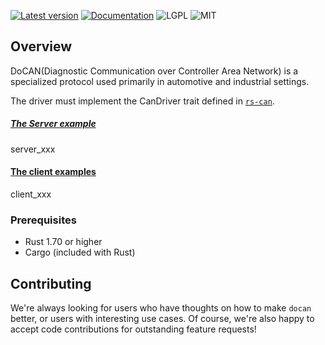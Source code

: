 [![Latest version](https://img.shields.io/crates/v/docan.svg)](https://crates.io/crates/docan)
[![Documentation](https://docs.rs/docan/badge.svg)](https://docs.rs/docan)
![LGPL](https://img.shields.io/badge/license-LGPL-green.svg)
![MIT](https://img.shields.io/badge/license-MIT-yellow.svg)

## Overview

DoCAN(Diagnostic Communication over Controller Area Network) is a specialized protocol used primarily in automotive and industrial settings.

The driver must implement the CanDriver trait defined in [`rs-can`](https://crates.io/crates/rs-can).

##### [The Server example](examples)
server_xxx

#### [The client examples](examples)
client_xxx

### Prerequisites

- Rust 1.70 or higher
- Cargo (included with Rust)

## Contributing

We're always looking for users who have thoughts on how to make `docan` better, or users with
interesting use cases.  Of course, we're also happy to accept code contributions for outstanding
feature requests!

